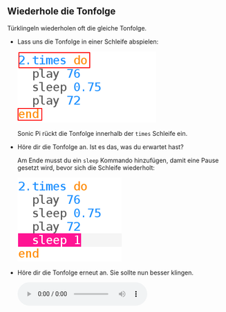 ## Wiederhole die Tonfolge

Türklingeln wiederholen oft die gleiche Tonfolge.

+ Lass uns die Tonfolge in einer Schleife abspielen:
    
    ![Screenshot](images/tune-times.png)
    
    Sonic Pi rückt die Tonfolge innerhalb der `times` Schleife ein.

+ Höre dir die Tonfolge an. Ist es das, was du erwartet hast?
    
    Am Ende musst du ein `sleep` Kommando hinzufügen, damit eine Pause gesetzt wird, bevor sich die Schleife wiederholt:
    
    ![Screenshot](images/tune-sleep2.png)

+ Höre dir die Tonfolge erneut an. Sie sollte nun besser klingen.
    
    <div id="audio-preview" class="pdf-hidden">
      <audio controls preload> <source src="resources/doorbell-2.mp3" type="audio/mpeg"> Ihr Browser unterstützt das <code>Audio-</code> Element nicht. </audio>
    </div>